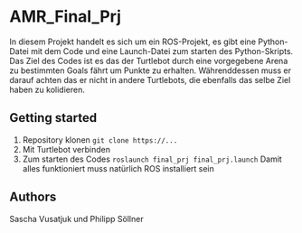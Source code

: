 # AMR_Final_Prj

In diesem Projekt handelt es sich um ein ROS-Projekt, es gibt eine Python-Datei mit dem Code und eine Launch-Datei zum starten des Python-Skripts.
Das Ziel des Codes ist es das der Turtlebot durch eine vorgegebene Arena zu bestimmten Goals fährt um Punkte zu erhalten. Währenddessen muss er darauf achten das er nicht in andere Turtlebots, die ebenfalls das selbe Ziel haben zu kolidieren.

## Getting started
1. Repository klonen `git clone https://...`
2. Mit Turtlebot verbinden
3. Zum starten des Codes `roslaunch final_prj final_prj.launch`
Damit alles funktioniert muss natürlich ROS installiert sein


## Authors
Sascha Vusatjuk und Philipp Söllner
